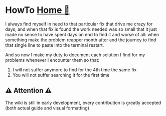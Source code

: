 # HowTo [Home 🏡](https://github.com/CodeClimberNT/HowTo/wiki)

I always find myself in need to that particular fix that drive me crazy for days, and when that fix is found the work needed was so small that it just made no sense to have spent days on end to find it and worse of all: when something make the problem reapper month after and the journey to find that single line to paste into the terminal restart.

And so now I make my duty to document each solution I find for my problems whenever I encounter them so that:
1. I will not suffer anymore to find for the 4th time the same fix
2. You will not suffer searching it for the first time

## ⚠️ Attention ⚠️
The wiki is still in early development, every contribution is greatly accepted (both actual guide and visual formatting)
